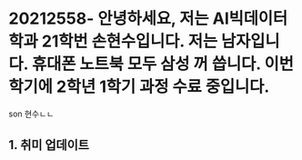 # 20212558- 안녕하세요, 저는 AI빅데이터학과 21학번 손현수입니다. 저는 남자입니다. 휴대폰 노트북 모두 삼성 꺼 씁니다. 이번학기에 2학년 1학기 과정 수료 중입니다.
son 현수ㄴㄴ
## 1. 취미 업데이트
